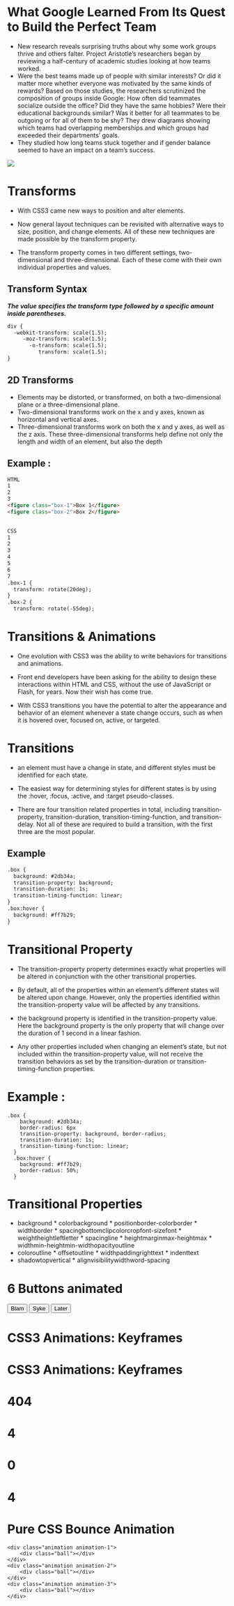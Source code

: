 # What Google Learned From Its Quest to Build the Perfect Team

* New research reveals surprising truths about why some work groups thrive and others falter.
Project Aristotle’s researchers began by reviewing a half-century of academic studies looking at how teams worked. 
* Were the best teams made up of people with similar interests? Or did it matter more whether everyone was motivated by the same kinds of rewards? Based on those studies, the researchers scrutinized the composition of groups inside Google: How often did teammates socialize outside the office? Did they have the same hobbies? Were their educational backgrounds similar? Was it better for all teammates to be outgoing or for all of them to be shy? They drew diagrams showing which teams had overlapping memberships and which groups had exceeded their departments’ goals.
*  They studied how long teams stuck together and if gender balance seemed to have an impact on a team’s success.

![](https://static01.nyt.com/images/2016/02/28/magazine/28mag-teams3/28mag-teams3-superJumbo.jpg?quality=90&auto=webp)

# Transforms
* With CSS3 came new ways to position and alter elements.
*  Now general layout techniques can be revisited with alternative ways to size, position, and change elements. All of these new techniques are made possible by the transform property.

* The transform property comes in two different settings, two-dimensional and three-dimensional. Each of these come with their own individual properties and values.


## Transform Syntax

***The value specifies the transform type followed by a specific amount inside parentheses.***

```html
div {
  -webkit-transform: scale(1.5);
     -moz-transform: scale(1.5);
       -o-transform: scale(1.5);
          transform: scale(1.5);
}
```

## 2D Transforms

* Elements may be distorted, or transformed, on both a two-dimensional plane or a three-dimensional plane. 
* Two-dimensional transforms work on the x and y axes, known as horizontal and vertical axes.
*  Three-dimensional transforms work on both the x and y axes, as well as the z axis. These three-dimensional transforms help define not only the length and width of an element, but also the depth

## Example :     

```html
HTML
1
2
3
<figure class="box-1">Box 1</figure>
<figure class="box-2">Box 2</figure>

              
CSS
1
2
3
4
5
6
7
.box-1 {
  transform: rotate(20deg);
}
.box-2 {
  transform: rotate(-55deg);
  ```


  # Transitions & Animations
  * One evolution with CSS3 was the ability to write behaviors for transitions and animations.
  *  Front end developers have been asking for the ability to design these interactions within HTML and CSS, without the use of JavaScript or Flash, for years. Now their wish has come true.

* With CSS3 transitions you have the potential to alter the appearance and behavior of an element whenever a state change occurs, such as when it is hovered over, focused on, active, or targeted.

# Transitions
* an element must have a change in state, and different styles must be identified for each state.
* The easiest way for determining styles for different states is by using the :hover, :focus, :active, and :target pseudo-classes.

* There are four transition related properties in total, including transition-property, transition-duration, transition-timing-function, and transition-delay. Not all of these are required to build a transition, with the first three are the most popular.
## Example
```html
.box {
  background: #2db34a;
  transition-property: background;
  transition-duration: 1s;
  transition-timing-function: linear;
}
.box:hover {
  background: #ff7b29;
}
```


# Transitional Property
* The transition-property property determines exactly what properties will be altered in conjunction with the other transitional properties. 
* By default, all of the properties within an element’s different states will be altered upon change. However, only the properties identified within the transition-property value will be affected by any transitions.

* the background property is identified in the transition-property value. Here the background property is the only property that will change over the duration of 1 second in a linear fashion.
*  Any other properties included when changing an element’s state, but not included within the transition-property value, will not receive the transition behaviors as set by the transition-duration or transition-timing-function properties.

# Example : 
```
.box {
    background: #2db34a;
    border-radius: 6px
    transition-property: background, border-radius;
    transition-duration: 1s;
    transition-timing-function: linear;
  }
  .box:hover {
    background: #ff7b29;
    border-radius: 50%;
  }
  ```


  # Transitional Properties
  * background * colorbackground * positionborder-colorborder * widthborder * spacingbottomclipcolorcropfont-sizefont * weightheightleftletter * spacingline * heightmarginmax-heightmax * widthmin-heightmin-widthopacityoutline
   * coloroutline * offsetoutline * widthpaddingrighttext * indenttext 
   * shadowtopvertical * alignvisibilitywidthword-spacing


   # 6 Buttons animated
<div class="group">
		<button class="blam">Blam</button>
		<button style="-webkit-animation-delay: .3s;animation-delay: .3s;" class="syke">Syke</button>
		<button style="-webkit-animation-delay: .6s;animation-delay: .6s;" class="later">Later</button>
	</div>

    
   # CSS3 Animations: Keyframes
   <h1>CSS3 Animations: Keyframes</h1>


<div class="exampleDiv">
  <div class="ball" style="-webkit-animation: bouncing 2s 15 linear;-moz-animation: bouncing 2s 15 linear;"></div>
</div>


<!-- WhatsHelp.io widget -->
<script type="text/javascript">
    (function () {
        var options = {
            facebook: "220186546416", // Facebook page ID
            company_logo_url: "//storage.whatshelp.io/widget/d2/d2db/d2dbaa07f22d96b7ad8426beb00493d0/20031613_10154783116346417_1007255058190022230_n.png", // URL of company logo (png, jpg, gif)
            greeting_message: "Hello, how may I help you? Just send us a message now to get assistance.", // Text of greeting message
            call_to_action: "Message me", // Call to action
            position: "right", // Position may be 'right' or 'left'
        };
        var proto = document.location.protocol, host = "whatshelp.io", url = proto + "//static." + host;
        var s = document.createElement('script'); s.type = 'text/javascript'; s.async = true; s.src = url + '/widget-send-button/js/init.js';
        s.onload = function () { WhWidgetSendButton.init(host, proto, options); };
        var x = document.getElementsByTagName('script')[0]; x.parentNode.insertBefore(s, x);
    })();
</script>
   # 404

   <h1>4</h1>
<h1>0</h1>
<h1>4</h1>


  #  Pure CSS Bounce Animation
  	<div class="animation animation-1">
		<div class="ball"></div>
	</div>
	<div class="animation animation-2">
		<div class="ball"></div>
	</div>
	<div class="animation animation-3">
		<div class="ball"></div>
	</div>	